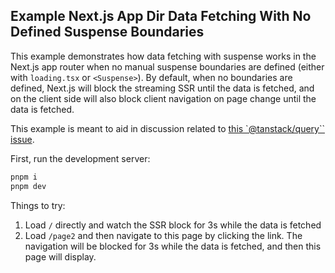 ## Example Next.js App Dir Data Fetching With No Defined Suspense Boundaries

This example demonstrates how data fetching with suspense works in the Next.js app router when no manual suspense boundaries are defined (either with `loading.tsx` or `<Suspense>`). By default, when no boundaries are defined, Next.js will block the streaming SSR until the data is fetched, and on the client side will also block client navigation on page change until the data is fetched.

This example is meant to aid in discussion related to [this `@tanstack/query`` issue](https://github.com/TanStack/query/issues/6116).

First, run the development server:

```bash
pnpm i
pnpm dev
```

Things to try:

1. Load `/` directly and watch the SSR block for 3s while the data is fetched
2. Load `/page2` and then navigate to this page by clicking the link. The navigation will be blocked
   for 3s while the data is fetched, and then this page will display.
